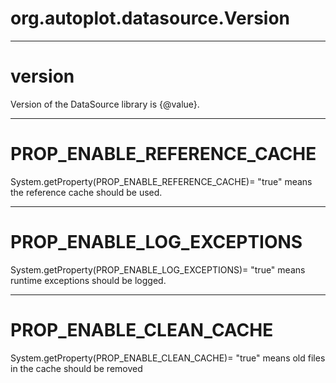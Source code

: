 # org.autoplot.datasource.Version



***
<a name="version"></a>
# version

Version of the DataSource library is {@value}.

***
<a name="PROP_ENABLE_REFERENCE_CACHE"></a>
# PROP_ENABLE_REFERENCE_CACHE

System.getProperty(PROP_ENABLE_REFERENCE_CACHE)=
 "true" means the reference cache should be used.

***
<a name="PROP_ENABLE_LOG_EXCEPTIONS"></a>
# PROP_ENABLE_LOG_EXCEPTIONS

System.getProperty(PROP_ENABLE_LOG_EXCEPTIONS)=
 "true" means runtime exceptions should be logged.

***
<a name="PROP_ENABLE_CLEAN_CACHE"></a>
# PROP_ENABLE_CLEAN_CACHE

System.getProperty(PROP_ENABLE_CLEAN_CACHE)=
 "true" means old files in the cache should be removed

